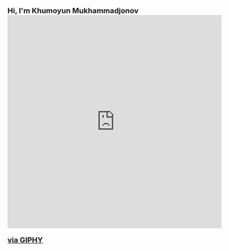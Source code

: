 ### Hi, I'm Khumoyun Mukhammadjonov <iframe src="https://giphy.com/embed/MPxg9U887PS0B8XT4J" width="480" height="480" frameBorder="0" class="giphy-embed" allowFullScreen></iframe><p><a href="https://giphy.com/gifs/hello-hi-greetings-MPxg9U887PS0B8XT4J">via GIPHY</a></p>

<!--
**khumoyunmukhammadjonov/khumoyunmukhammadjonov** is a ✨ _special_ ✨ repository because its `README.md` (this file) appears on your GitHub profile.

Here are some ideas to get you started:

- 🔭 I’m currently working on ...
- 🌱 I’m currently learning ...
- 👯 I’m looking to collaborate on ...
- 🤔 I’m looking for help with ...
- 💬 Ask me about ...
- 📫 How to reach me: ...
- 😄 Pronouns: ...
- ⚡ Fun fact: ...
-->
